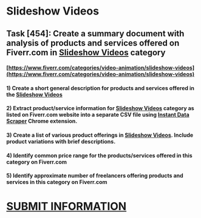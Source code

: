 # Slideshow Videos
## Task [454]: Create a summary document with analysis of products and services offered on Fiverr.com in [Slideshow Videos](https://www.fiverr.com/categories/video-animation/slideshow-videos) category
#### [https://www.fiverr.com/categories/video-animation/slideshow-videos](https://www.fiverr.com/categories/video-animation/slideshow-videos)
#### 1) Create a short general description for products and services offered in the [Slideshow Videos](https://www.fiverr.com/categories/video-animation/slideshow-videos)
#### 2) Extract product/service information for [Slideshow Videos](https://www.fiverr.com/categories/video-animation/slideshow-videos) category as listed on Fiverr.com website into a separate CSV file using [Instant Data Scraper](https://chrome.google.com/webstore/detail/instant-data-scraper/ofaokhiedipichpaobibbnahnkdoiiah) Chrome extension.
#### 3) Create a list of various product offerings in [Slideshow Videos](https://www.fiverr.com/categories/video-animation/slideshow-videos). Include product variations with brief descriptions.
#### 4) Identify common price range for the products/services offered in this category on Fiverr.com
#### 5) Identify approximate number of freelancers offering products and services in this category on Fiverr.com

# [SUBMIT INFORMATION](https://forms.office.com/r/8AEKjkLxKG)
